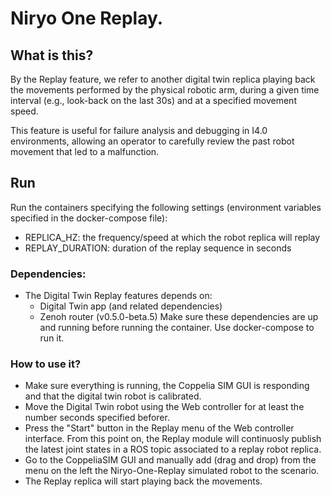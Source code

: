 # Niryo One Replay. 

## What is this?

By the Replay feature, we refer to another digital twin replica playing back the movements performed by the physical robotic arm, during a given time interval (e.g., look-back on the last 30s) and at a specified movement speed.

This feature is useful for failure analysis and debugging in I4.0 environments, allowing an operator to carefully review the past robot movement that led to a malfunction. 

## Run

Run the containers specifying the following settings (environment variables specified in the docker-compose file):
- REPLICA_HZ: the frequency/speed at which the robot replica will replay
- REPLAY_DURATION: duration of the replay sequence in seconds

### Dependencies:
- The Digital Twin Replay features depends on:
   - Digital Twin app (and related dependencies)
   - Zenoh router (v0.5.0-beta.5) 
Make sure these dependencies are up and running before running the container.
Use docker-compose to run it.  

### How to use it?
- Make sure everything is running, the Coppelia SIM GUI is responding and that the digital twin robot is calibrated.
- Move the Digital Twin robot using the Web controller for at least the number seconds specified beforer.  
- Press the "Start" button in the Replay menu of the Web controller interface. 
  From this point on, the Replay module will continuosly publish the latest joint states in a ROS topic associated to a replay robot replica. 
- Go to the CoppeliaSIM GUI and manually add (drag and drop) from the menu on the left the Niryo-One-Replay simulated robot to the scenario. 
- The Replay replica will start playing back the movements.
